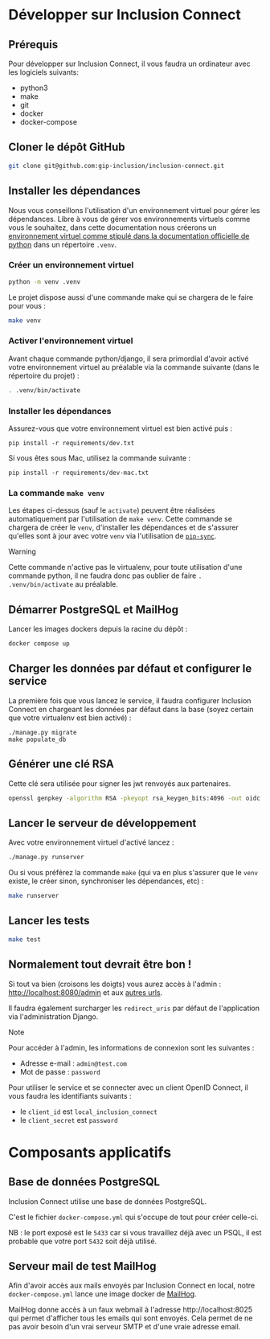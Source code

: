 # Développer sur Inclusion Connect

## Prérequis

Pour développer sur Inclusion Connect, il vous faudra un ordinateur avec les logiciels suivants:
- python3
- make
- git
- docker
- docker-compose

## Cloner le dépôt GitHub

```sh
git clone git@github.com:gip-inclusion/inclusion-connect.git
```

## Installer les dépendances

Nous vous conseillons l'utilisation d'un environnement virtuel pour gérer les dépendances. Libre à vous de gérer vos environnements virtuels comme vous le souhaitez, dans cette documentation nous créerons un [environnement virtuel comme stipulé dans la documentation officielle de python](https://docs.python.org/3/library/venv.html) dans un répertoire `.venv`.


### Créer un environnement virtuel

```sh
python -m venv .venv
```

Le projet dispose aussi d'une commande make qui se chargera de le faire pour vous :

```sh
make venv
```

### Activer l'environnement virtuel

Avant chaque commande python/django, il sera primordial d'avoir activé votre environnement virtuel au préalable via la commande suivante (dans le répertoire du projet) :

```sh
. .venv/bin/activate
```

### Installer les dépendances

Assurez-vous que votre environnement virtuel est bien activé puis :

```
pip install -r requirements/dev.txt
```

Si vous êtes sous Mac, utilisez la commande suivante :

```
pip install -r requirements/dev-mac.txt
```

### La commande `make venv`

Les étapes ci-dessus (sauf le `activate`) peuvent être réalisées automatiquement par l'utilisation de `make venv`. Cette commande se chargera de créer le `venv`, d'installer les dépendances et de s'assurer qu'elles sont à jour avec votre `venv` via l'utilisation de [`pip-sync`](https://github.com/jazzband/pip-tools).

> [!WARNING]
> Cette commande n'active pas le virtualenv, pour toute utilisation d'une commande python, il ne faudra donc pas oublier de faire `. .venv/bin/activate` au préalable.


## Démarrer PostgreSQL et MailHog

Lancer les images dockers depuis la racine du dépôt :

```bash
docker compose up
```


## Charger les données par défaut et configurer le service

La première fois que vous lancez le service, il faudra configurer Inclusion Connect en chargeant les données par défaut dans la base (soyez certain que votre virtualenv est bien activé) :

```
./manage.py migrate
make populate_db
```

## Générer une clé RSA

Cette clé sera utilisée pour signer les jwt renvoyés aux partenaires.

```bash
openssl genpkey -algorithm RSA -pkeyopt rsa_keygen_bits:4096 -out oidc.pem
```

## Lancer le serveur de développement

Avec votre environnement virtuel d'activé lancez :

```sh
./manage.py runserver
```

Ou si vous préférez la commande `make` (qui va en plus s'assurer que le `venv` existe, le créer sinon, synchroniser les dépendances, etc) :

```sh
make runserver
```

## Lancer les tests

```sh
make test
```

## Normalement tout devrait être bon !

Si tout va bien (croisons les doigts) vous aurez accès à l'admin : [http://localhost:8080/admin](http://localhost:8080/admin) et aux [autres urls](docs/inclusion_connect.md).

Il faudra également surcharger les `redirect_uris` par défaut de l'application via l'administration Django.

> [!NOTE]
> Pour accéder à l'admin, les informations de connexion sont les suivantes :
> - Adresse e-mail : `admin@test.com`
> - Mot de passe : `password`
>
> Pour utiliser le service et se connecter avec un client OpenID Connect, il vous faudra les identifiants suivants :
> - le `client_id` est `local_inclusion_connect`
> - le `client_secret` est `password`


# Composants applicatifs

## Base de données PostgreSQL

Inclusion Connect utilise une base de données PostgreSQL.

C'est le fichier ``docker-compose.yml`` qui s'occupe de tout pour créer celle-ci.

NB : le port exposé est le `5433` car si vous travaillez déjà avec un PSQL, il est probable que votre port `5432` soit déjà utilisé.

## Serveur mail de test MailHog

Afin d'avoir accès aux mails envoyés par Inclusion Connect en local, notre `docker-compose.yml` lance une image docker de [MailHog](https://github.com/mailhog/MailHog).

MailHog donne accès à un faux webmail à l'adresse http://localhost:8025 qui permet d'afficher tous les emails qui sont envoyés.
Cela permet de ne pas avoir besoin d'un vrai serveur SMTP et d'une vraie adresse email.
